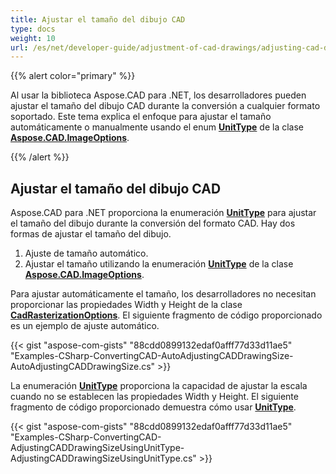 ```yaml
---
title: Ajustar el tamaño del dibujo CAD
type: docs
weight: 10
url: /es/net/developer-guide/adjustment-of-cad-drawings/adjusting-cad-drawing-size/
---
```


{{% alert color="primary" %}}

Al usar la biblioteca Aspose.CAD para .NET, los desarrolladores pueden ajustar el tamaño del dibujo CAD durante la conversión a cualquier formato soportado. Este tema explica el enfoque para ajustar el tamaño automáticamente o manualmente usando el enum [**UnitType**](https://reference.aspose.com/cad/net/aspose.cad.imageoptions/unittype) de la clase [**Aspose.CAD.ImageOptions**](https://reference.aspose.com/cad/net/aspose.cad.imageoptions).

{{% /alert %}}

## **Ajustar el tamaño del dibujo CAD**

Aspose.CAD para .NET proporciona la enumeración [**UnitType**](https://reference.aspose.com/cad/net/aspose.cad.imageoptions/unittype) para ajustar el tamaño del dibujo durante la conversión del formato CAD. Hay dos formas de ajustar el tamaño del dibujo.

1. Ajuste de tamaño automático.
1. Ajustar el tamaño utilizando la enumeración [**UnitType**](https://reference.aspose.com/cad/net/aspose.cad.imageoptions/unittype) de la clase [**Aspose.CAD.ImageOptions**](https://reference.aspose.com/cad/net/aspose.cad.imageoptions).

Para ajustar automáticamente el tamaño, los desarrolladores no necesitan proporcionar las propiedades Width y Height de la clase [**CadRasterizationOptions**](https://reference.aspose.com/cad/net/aspose.cad.imageoptions/cadrasterizationoptions/properties/index). El siguiente fragmento de código proporcionado es un ejemplo de ajuste automático.

{{< gist "aspose-com-gists" "88cdd0899132edaf0afff77d33d11ae5" "Examples-CSharp-ConvertingCAD-AutoAdjustingCADDrawingSize-AutoAdjustingCADDrawingSize.cs" >}}

La enumeración [**UnitType**](https://reference.aspose.com/cad/net/aspose.cad.imageoptions/unittype) proporciona la capacidad de ajustar la escala cuando no se establecen las propiedades Width y Height. El siguiente fragmento de código proporcionado demuestra cómo usar [**UnitType**](https://reference.aspose.com/cad/net/aspose.cad.imageoptions/unittype).

{{< gist "aspose-com-gists" "88cdd0899132edaf0afff77d33d11ae5" "Examples-CSharp-ConvertingCAD-AdjustingCADDrawingSizeUsingUnitType-AdjustingCADDrawingSizeUsingUnitType.cs" >}}

